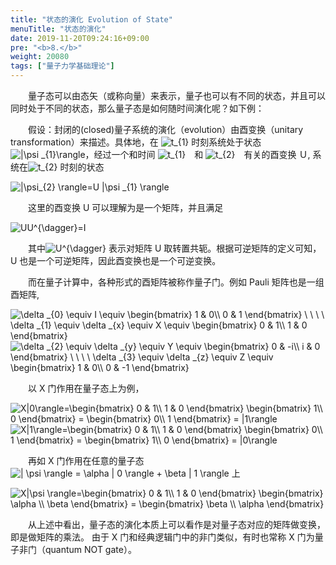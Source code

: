 ```yaml
---
title: "状态的演化 Evolution of State"
menuTitle: "状态的演化"
date: 2019-11-20T09:24:16+09:00
pre: "<b>8.</b>"
weight: 20080
tags: ["量子力学基础理论"]
---
```


&emsp;&emsp;量子态可以由态矢（或称向量）来表示，量子也可以有不同的状态，并且可以同时处于不同的状态，那么量子态是如何随时间演化呢？如下例：

&emsp;&emsp;假设：封闭的(closed)量子系统的演化（evolution）由酉变换（unitary transformation）来描述。具体地，在
<img src="https://latex.codecogs.com/gif.latex?\inline&space;\dpi{120}&space;t_{1}" title="t_{1}" style="margin: auto; display: inline;"/> 时刻系统处于状态
<img src="https://latex.codecogs.com/gif.latex?\inline&space;\dpi{120}&space;|\psi&space;_{1}\rangle" title="|\psi _{1}\rangle" style="margin: auto; display: inline;"/>，经过一个和时间
<img src="https://latex.codecogs.com/gif.latex?\inline&space;\dpi{120}&space;t_{1}" title="t_{1}" style="margin: auto; display: inline;"/>　和
<img src="https://latex.codecogs.com/gif.latex?\inline&space;\dpi{120}&space;t_{2}" title="t_{2}" style="margin: auto; display: inline;"/>　有关的酉变换 Ｕ,
系统在<img src="https://latex.codecogs.com/gif.latex?\inline&space;\dpi{120}&space;t_{2}" title="t_{2}" style="margin: auto; display: inline;"/> 时刻的状态

<img src="https://latex.codecogs.com/gif.latex?\inline&space;\dpi{150}&space;|\psi_{2}&space;\rangle=U&space;|\psi&space;_{1}&space;\rangle" title="|\psi_{2} \rangle=U |\psi _{1} \rangle" />  

&emsp;&emsp;这里的酉变换 U 可以理解为是一个矩阵，并且满足

<img src="https://latex.codecogs.com/gif.latex?\inline&space;\dpi{150}&space;UU^{\dagger}=I" title="UU^{\dagger}=I" />

&emsp;&emsp;其中<img src="https://latex.codecogs.com/gif.latex?\inline&space;\dpi{120}&space;U^{\dagger}" title="U^{\dagger}" style="margin: auto; display: inline;"/> 表示对矩阵 U 取转置共轭。根据可逆矩阵的定义可知，U 也是一个可逆矩阵，因此酉变换也是一个可逆变换。

&emsp;&emsp;而在量子计算中，各种形式的酉矩阵被称作量子门。例如 Pauli 矩阵也是一组酉矩阵,

<img src="https://latex.codecogs.com/gif.latex?\inline&space;\dpi{150}&space;\delta&space;_{0}&space;\equiv&space;I&space;\equiv&space;\begin{bmatrix}&space;1&space;&&space;0\\&space;0&space;&&space;1&space;\end{bmatrix}&space;\&space;\&space;\&space;\&space;\delta&space;_{1}&space;\equiv&space;\delta&space;_{x}&space;\equiv&space;X&space;\equiv&space;\begin{bmatrix}&space;0&space;&&space;1\\&space;1&space;&&space;0&space;\end{bmatrix}" title="\delta _{0} \equiv I \equiv \begin{bmatrix} 1 & 0\\ 0 & 1 \end{bmatrix} \ \ \ \ \delta _{1} \equiv \delta _{x} \equiv X \equiv \begin{bmatrix} 0 & 1\\ 1 & 0 \end{bmatrix}" />

<img src="https://latex.codecogs.com/gif.latex?\inline&space;\dpi{150}&space;\delta&space;_{2}&space;\equiv&space;\delta&space;_{y}&space;\equiv&space;Y&space;\equiv&space;\begin{bmatrix}&space;0&space;&&space;-i\\&space;i&space;&&space;0&space;\end{bmatrix}&space;\&space;\&space;\&space;\&space;\delta&space;_{3}&space;\equiv&space;\delta&space;_{z}&space;\equiv&space;Z&space;\equiv&space;\begin{bmatrix}&space;1&space;&&space;0\\&space;0&space;&&space;-1&space;\end{bmatrix}" title="\delta _{2} \equiv \delta _{y} \equiv Y \equiv \begin{bmatrix} 0 & -i\\ i & 0 \end{bmatrix} \ \ \ \ \delta _{3} \equiv \delta _{z} \equiv Z \equiv \begin{bmatrix} 1 & 0\\ 0 & -1 \end{bmatrix}" />

&emsp;&emsp;以 X 门作用在量子态上为例，

<img src="https://latex.codecogs.com/gif.latex?\inline&space;\dpi{150}&space;X|0\rangle=\begin{bmatrix}&space;0&space;&&space;1\\&space;1&space;&&space;0&space;\end{bmatrix}&space;\begin{bmatrix}&space;1\\&space;0&space;\end{bmatrix}&space;=&space;\begin{bmatrix}&space;0\\&space;1&space;\end{bmatrix}&space;=&space;|1\rangle" title="X|0\rangle=\begin{bmatrix} 0 & 1\\ 1 & 0 \end{bmatrix} \begin{bmatrix} 1\\ 0 \end{bmatrix} = \begin{bmatrix} 0\\ 1 \end{bmatrix} = |1\rangle" />

<img src="https://latex.codecogs.com/gif.latex?\inline&space;\dpi{150}&space;X|1\rangle=\begin{bmatrix}&space;0&space;&&space;1\\&space;1&space;&&space;0&space;\end{bmatrix}&space;\begin{bmatrix}&space;0\\&space;1&space;\end{bmatrix}&space;=&space;\begin{bmatrix}&space;1\\&space;0&space;\end{bmatrix}&space;=&space;|0\rangle" title="X|1\rangle=\begin{bmatrix} 0 & 1\\ 1 & 0 \end{bmatrix} \begin{bmatrix} 0\\ 1 \end{bmatrix} = \begin{bmatrix} 1\\ 0 \end{bmatrix} = |0\rangle" />

&emsp;&emsp;再如 X 门作用在任意的量子态
<img src="https://latex.codecogs.com/gif.latex?\inline&space;\dpi{120}&space;|&space;\psi&space;\rangle&space;=&space;\alpha&space;|&space;0&space;\rangle&space;&plus;&space;\beta&space;|&space;1&space;\rangle" title="| \psi \rangle = \alpha | 0 \rangle + \beta | 1 \rangle" style="margin: auto; display: inline;"/> 上

<img src="https://latex.codecogs.com/gif.latex?\inline&space;\dpi{150}&space;X|\psi&space;\rangle=\begin{bmatrix}&space;0&space;&&space;1\\&space;1&space;&&space;0&space;\end{bmatrix}&space;\begin{bmatrix}&space;\alpha&space;\\&space;\beta&space;\end{bmatrix}&space;=&space;\begin{bmatrix}&space;\beta&space;\\&space;\alpha&space;\end{bmatrix}" title="X|\psi \rangle=\begin{bmatrix} 0 & 1\\ 1 & 0 \end{bmatrix} \begin{bmatrix} \alpha \\ \beta \end{bmatrix} = \begin{bmatrix} \beta \\ \alpha \end{bmatrix}" />

&emsp;&emsp;从上述中看出，量子态的演化本质上可以看作是对量子态对应的矩阵做变换，即是做矩阵的乘法。 由于 X 门和经典逻辑门中的非门类似，有时也常称 X 门为量子非门（quantum NOT gate）。
